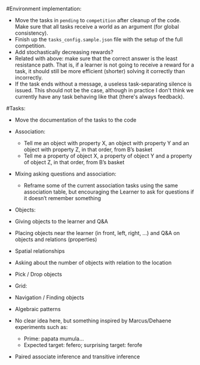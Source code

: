 #Environment implementation:

* Move the tasks in `pending` to `competition` after cleanup of the code. Make
sure that all tasks receive a world as an argument (for global consistency).
* Finish up the `tasks_config.sample.json` file with the setup of the full
competition.
* Add stochastically decreasing rewards?
* Related with above: make sure that the correct answer is the least resistance
path. That is, if a learner is not going to receive a reward for a task,
it should still be more efficient (shorter) solving it correctly than
incorrectly.
* If the task ends without a message, a useless task-separating silence
is issued. This should not be the case, although in practice I don't think
we currently have any task behaving like that (there's always feedback).

#Tasks:
* Move the documentation of the tasks to the code

* Association:
  * Tell me an object with property X, an object with property Y and an object with property Z, in that order, from B’s basket
  * Tell me a property of object X, a property of object Y and a property of object Z, in that order, from B’s basket

* Mixing asking questions and association:

  * Reframe some of the current association tasks using the same association table, but encouraging the Learner to ask for questions if it doesn’t remember something

* Objects:
 * Giving objects to the learner and Q&A
 * Placing objects near the learner (in front, left, right, …) and Q&A on objects and relations (properties)
 * Spatial relationships
 * Asking about the number of objects with relation to the location
 * Pick / Drop objects

* Grid:
 * Navigation / Finding objects

* Algebraic patterns
 * No clear idea here, but something inspired by Marcus/Dehaene experiments such as:
    * Prime: papata mumula…
    * Expected target: fefero; surprising target: ferofe

* Paired associate inference and transitive inference
